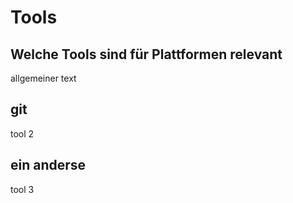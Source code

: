 # Tools

## Welche Tools sind für Plattformen relevant

allgemeiner text


## git

tool 2

## ein anderse

tool 3

